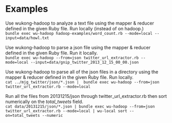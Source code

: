 
# Examples

Use wukong-hadoop to analyze a text file using the mapper & reducer defined in the given Ruby file.  Run locally (instead of on hadoop.)  
`bundle exec wu-hadoop hadoop-examples/word_count.rb --mode=local --input=data/howl.txt `

Use wukong-hadoop to parse a json file using the mapper & reducer defined in the given Ruby file.  Run it locally.  
`bundle exec wu-hadoop --from=json twitter_url_extractor.rb --mode=local --input=data/gnip_twitter_2013_12_15_00_00.json`

Use wukong-hadoop to parse all of the json files in a directory using the mapper & reducer defined in the given Ruby file.  Run locally.  
`cat ../mjg_twitter/json/*.json |  bundle exec wu-hadoop --from=json twitter_url_extractor.rb --mode=local`


Run all the files from 20131215/json through twitter_url_extractor.rb then sort numerically on the _total_tweets_ field.  
`cat data/20131215/json/*.json | bundle exec wu-hadoop --from=json twitter_url_extractor.rb --mode=local | wu-local sort --on=total_tweets --numeric`
